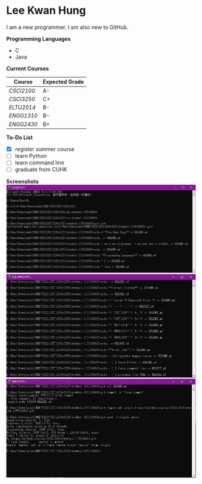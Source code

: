 # **Lee Kwan Hung**

I am a new programmer. I am also new to GitHub.

**Programming Languages**
* C
* Java
 
**Current Courses**

| Course | Expected Grade |
| --- | --- |
| *CSCI2100* | A- |
| *CSCI3250* | C+ |
| *ELTU2014* | B- |
| *ENGG1310* | B- |
| *ENGG2430* | B+ |

**To-Do List**
- [x] register summer course
- [ ] learn Python
- [ ] learn command line
- [ ] graduate from CUHK

**Screenshots**
![Screenshot](screenshot_1.JPG)
![Screenshot](screenshot_2.JPG)
![Screenshot](screenshot_3.JPG)
